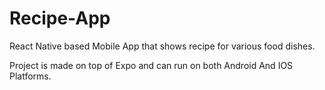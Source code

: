 # Recipe-App
React Native based Mobile App that shows recipe for various food dishes.

Project is made on top of Expo and can run on both Android And IOS Platforms.
